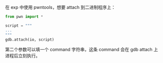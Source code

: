 在 exp 中使用 pwntools，想要 attach 到二进制程序上：

```python
from pwn import *

script = """
...
"""
gdb.attach(io, script) 
```

第二个参数可以填一个 command 字符串，这条 command 会在 gdb attach 上进程后立刻执行。